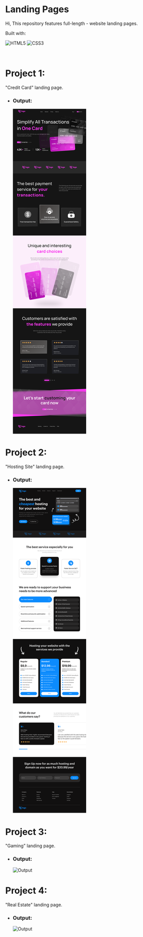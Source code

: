 # Landing Pages
Hi, This repository features full-length - website landing pages.

Built with:

![HTML5](https://img.shields.io/badge/html5-%23E34F26.svg?style=for-the-badge&logo=html5&logoColor=white) ![CSS3](https://img.shields.io/badge/css3-%231572B6.svg?style=for-the-badge&logo=css3&logoColor=white)

<br>

# Project 1:
"Credit Card" landing page.
- ### Output:
  ![Output](./project_1/Assets/Photos/output.png)

# Project 2:
"Hosting Site" landing page.
- ### Output:
  ![Output](./project_2/Assets/output.png)

# Project 3:
"Gaming" landing page.
- ### Output:
  ![Output](./project_3/Assets/output.png)

# Project 4:
"Real Estate" landing page.
- ### Output:
  ![Output](./project_4/Assets/Output.png)